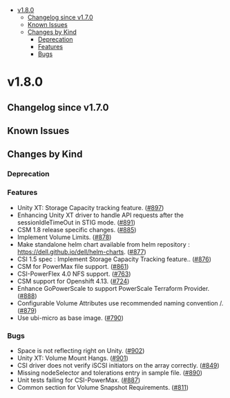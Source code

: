 <!--toc-->
- [v1.8.0](#v180)
  - [Changelog since v1.7.0](#changelog-since-v170)
  - [Known Issues](#known-issues)
  - [Changes by Kind](#changes-by-kind)
    - [Deprecation](#deprecation)
    - [Features](#features)
    - [Bugs](#bugs)
 

# v1.8.0 

## Changelog since v1.7.0 

## Known Issues 

## Changes by Kind 

### Deprecation 

### Features 

- Unity XT: Storage Capacity tracking feature. ([#897](https://github.com/dell/csm/issues/897))
- Enhancing Unity XT driver to handle API requests after the sessionIdleTimeOut in STIG mode. ([#891](https://github.com/dell/csm/issues/891))
- CSM 1.8 release specific changes. ([#885](https://github.com/dell/csm/issues/885))
- Implement Volume Limits. ([#878](https://github.com/dell/csm/issues/878))
- Make standalone helm chart available from helm repository : https://dell.github.io/dell/helm-charts. ([#877](https://github.com/dell/csm/issues/877))
- CSI 1.5 spec : Implement Storage Capacity Tracking feature.. ([#876](https://github.com/dell/csm/issues/876))
- CSM for PowerMax file support. ([#861](https://github.com/dell/csm/issues/861))
- CSI-PowerFlex 4.0 NFS support. ([#763](https://github.com/dell/csm/issues/763))
- CSM support for Openshift 4.13. ([#724](https://github.com/dell/csm/issues/724))
- Enhance GoPowerScale to support PowerScale Terraform Provider. ([#888](https://github.com/dell/csm/issues/888))
- Configurable Volume Attributes use recommended naming convention <prefix>/<name>. ([#879](https://github.com/dell/csm/issues/879))
- Use ubi-micro as base image. ([#790](https://github.com/dell/csm/issues/790))

### Bugs 

- Space is not reflecting right on Unity. ([#902](https://github.com/dell/csm/issues/902))
- Unity XT: Volume Mount Hangs. ([#901](https://github.com/dell/csm/issues/901))
- CSI driver does not verify iSCSI initiators on the array correctly. ([#849](https://github.com/dell/csm/issues/849))
- Missing nodeSelector and tolerations entry in sample file. ([#890](https://github.com/dell/csm/issues/890))
- Unit tests failing for CSI-PowerMax. ([#887](https://github.com/dell/csm/issues/887))
- Common section for Volume Snapshot Requirements. ([#811](https://github.com/dell/csm/issues/811))
